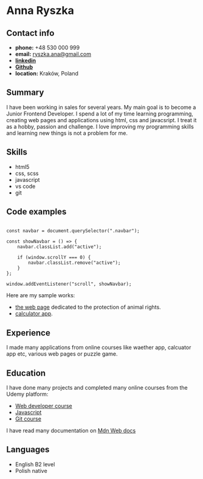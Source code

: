 # Anna Ryszka

## Contact info

- **phone:** +48 530 000 999
- **email:** ryszka.ana@gmail.com
- [**linkedin**](linkedin.com/in/anna-ryszka-4a0976265)
- [**Github**](https://github.com/Ryszkens)
- **location:** Kraków, Poland

## Summary

I have been working in sales for several years. My main goal is to become a Junior Frontend Developer. I spend a lot of my time learning programming, creating web pages and applications using html, css and javacsript. I treat it as a hobby, passion and challenge. I love improving my programming skills and learning new things is not a problem for me.

## Skills

- html5
- css, scss
- javascript
- vs code
- git

## Code examples

```javacsript

const navbar = document.querySelector(".navbar");

const showNavbar = () => {
	navbar.classList.add("active");

	if (window.scrollY === 0) {
		navbar.classList.remove("active");
	}
};

window.addEventListener("scroll", showNavbar);

```

Here are my sample works:

- [the web page](https://ryszkens.github.io/Animal-s-care-project/) dedicated to the protection of animal rights.
- [calculator app](https://ryszkens.github.io/calculator-app/).

## Experience

I made many applications from online courses like waether app, calcuator app etc, various web pages or puzzle game.

## Education

I have done many projects and completed many online courses from the Udemy platform:

- [Web developer course](https://www.udemy.com/course/web-developer-bootcamp-tworzenie-stron-www-od-zera-do-mastera/learn/lecture/34359096?start=30#content)
- [Javascript](https://www.udemy.com/course/javascript-jedyny-kurs-ktorego-potrzebujesz/learn/lecture/16017886?start=0#overview)
- [Git course](https://www.udemy.com/course/git-and-github-bootcamp/learn/lecture/24927716?start=0#overview)

I have read many documentation on [Mdn Web docs](https://developer.mozilla.org/en-US/)

## Languages

- English B2 level
- Polish native
